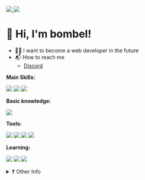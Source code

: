 <a href="https://www.github.com/bombelll" target="_blank" rel="noreferrer">
    <img src="https://img.shields.io/github/followers/bombelll?logo=github&style=for-the-badge&color=6366f1&labelColor=555454"/>
    <img src="https://komarev.com/ghpvc/?username=bombelll&style=for-the-badge&color=6366f1" />
</a>

<h1>👋 Hi, I'm bombel!</h1>

- 👨‍💻 I want to become a web developer in the future
- 📬 How to reach me
  - [Discord](https://discord.com/users/428618348205703179/)


<b>Main Skills:</b>
<p>
    <img src="https://img.shields.io/badge/-HTML5-E34F26?style=for-the-badge&logo=html5&logoColor=white" />
    <img src="https://img.shields.io/badge/-CSS3-2596be?style=for-the-badge&logo=css3&logoColor=white" />
    <img src="https://img.shields.io/badge/JavaScript-323330?style=for-the-badge&logo=javascript&logoColor=F7DF1E" />
</p> 

<b>Basic knowledge:</b>
<p>
    <img src="https://img.shields.io/badge/-C++-00589d?style=for-the-badge&logo=cplusplus&logoColor=white" />
</p>

<b>Tools:</b>
<p>
    <img src="https://img.shields.io/badge/Visual_Studio_Code-0078D4?style=for-the-badge&logo=visual%20studio%20code&logoColor=white" />
    <img src="https://img.shields.io/badge/Webstorm-08ccdc?style=for-the-badge&logo=webstorm&logoColor=white" />
    <img src="https://img.shields.io/badge/Github_Desktop-682785?style=for-the-badge&logo=github&logoColor=white" />
    <a href="https://codepen.io/bombelll">
        <img src="https://img.shields.io/badge/-CODEPEN-08090A?style=for-the-badge&logo=codepen&logoColor=white" />
    </a>
</p>

<b>Learning:</b>
<p>
    <img src="https://img.shields.io/badge/-Sass-d0649c?style=for-the-badge&logo=sass&logoColor=white" />
    <img src="https://img.shields.io/badge/JavaScript-323330?style=for-the-badge&logo=javascript&logoColor=F7DF1E" />
    <img src="https://img.shields.io/badge/-React-45b8d8?style=for-the-badge&logo=react&logoColor=white" />
</p>

<details>
    <summary>❓ Other Info</summary style="display: flex; align-items:center; justify-content:center; text-align-center;">  
    <img src="https://github-readme-stats.vercel.app/api?username=bombelll&show_icons=true&include_all_commits=true&theme=dark&hide_border=true" />
    <img src="https://github-readme-stats.vercel.app/api/top-langs/?username=bombelll&layout=compact&theme=dark&hide_border=true" /> 
</details>
